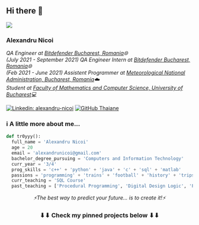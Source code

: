 <h2> Hi there 👋</h2>
<img src="https://i.imgur.com/2c4Loth.gif"></img>
<h3> Alexandru Nicoi </h3>
<p><em>QA Engineer at <a href="https://www.bitdefender.ro/">Bitdefender Bucharest, Romania</a>🌐</br>
(July 2021 - September 2021) QA Engineer Intern at <a href="https://www.bitdefender.ro/">Bitdefender Bucharest, Romania</a>🌐</br>
(Feb 2021 - June 2021) Assistent Programmer at <a href="http://www.meteoromania.ro/">Meteorological National Administration, Bucharest, Romania</a>☁️</br>
Student at <a href="https://fmi.unibuc.ro">Faculty of Mathematics and Computer Science, University of Bucharest</a>💻
</em></p>

[![Linkedin: alexandru-nicoi](https://img.shields.io/badge/-alexandru_nicoi-blue?style=flat-square&logo=Linkedin&logoColor=white&link=https://www.linkedin.com/in/alexandru-nicoi/)](https://www.linkedin.com/in/alexandru-nicoi/)
[![GitHub Thaiane](https://img.shields.io/github/followers/tr0yyy?label=follow&style=social)](https://github.com/tr0yyy)


### ℹ️ A little more about me...  

```python
def tr0yyy():
  full_name = 'Alexandru Nicoi'
  age = 20
  email = 'alexandrunicoi@gmail.com'
  bachelor_degree_pursuing = 'Computers and Information Technology'
  curr_year = '3/4'
  prog_skills = 'c++' + 'python' + 'java' + 'c' + 'sql' + 'matlab'
  passions = 'programming' + 'trains' + 'football' + 'history' + 'trips' 
  curr_teaching = 'SQL Course'
  past_teaching = ['Procedural Programming', 'Digital Design Logic', 'Programming Techniques']
```

<p align="center"><i>⚡The best way to predict your future... is to create it!⚡</i></p>

<h3 align="center">⬇⬇ Check my pinned projects below ⬇⬇</h3>

